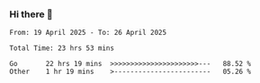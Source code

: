 ### Hi there 👋

<!--
**zhumeme/zhumeme** is a ✨ _special_ ✨ repository because its `README.md` (this file) appears on your GitHub profile.

Here are some ideas to get you started:

- 🔭 I’m currently working on ...
- 🌱 I’m currently learning ...
- 👯 I’m looking to collaborate on ...
- 🤔 I’m looking for help with ...
- 💬 Ask me about ...
- 📫 How to reach me: ...
- 😄 Pronouns: ...
- ⚡ Fun fact: ...
-->

<!--START_SECTION:waka-->

```all_time
From: 19 April 2025 - To: 26 April 2025

Total Time: 23 hrs 53 mins

Go       22 hrs 19 mins  >>>>>>>>>>>>>>>>>>>>>>---   88.52 %
Other    1 hr 19 mins    >------------------------   05.26 %
```

<!--END_SECTION:waka-->
